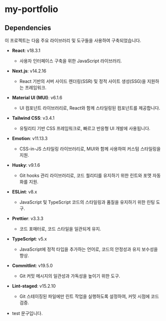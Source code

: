 # my-portfolio

## Dependencies

이 프로젝트는 다음 주요 라이브러리 및 도구들을 사용하여 구축되었습니다.

- **React**: v18.3.1
  - 사용자 인터페이스 구축을 위한 JavaScript 라이브러리.
- **Next.js**: v14.2.16 
  - React 기반의 서버 사이드 렌더링(SSR) 및 정적 사이트 생성(SSG)을 지원하는 프레임워크.
- **Material UI (MUI)**: v6.1.6 
  - UI 컴포넌트 라이브러리로, React와 함께 스타일링된 컴포넌트를 제공합니다.
- **Tailwind CSS**: v3.4.1 
  - 유틸리티 기반 CSS 프레임워크로, 빠르고 반응형 UI 개발에 사용됩니다.
- **Emotion**: v11.13.3 
  - CSS-in-JS 스타일링 라이브러리로, MUI와 함께 사용하여 커스텀 스타일링을 지원.
- **Husky**: v9.1.6 
  - Git hooks 관리 라이브러리로, 코드 퀄리티를 유지하기 위한 린트와 포맷 자동화를 지원.
- **ESLint**: v8.x 
  - JavaScript 및 TypeScript 코드의 스타일링과 품질을 유지하기 위한 린팅 도구.
- **Prettier**: v3.3.3 
  - 코드 포매터로, 코드 스타일을 일관되게 유지.
- **TypeScript**: v5.x 
  - JavaScript에 정적 타입을 추가하는 언어로, 코드의 안정성과 유지 보수성을 향상.
- **Commitlint**: v19.5.0 
  - Git 커밋 메시지의 일관성과 가독성을 높이기 위한 도구.
- **Lint-staged**: v15.2.10 
  - Git 스테이징된 파일에만 린트 작업을 실행하도록 설정하여, 커밋 시점에 코드 검증.

- test 문구입니다.